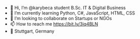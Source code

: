 - 👋 Hi, I’m @karybeca student B.Sc. IT & Digital Business  
- 🌱 I’m currently learning Python, C#, JavaScript, HTML, CSS
- 💞️ I’m looking to collaborate on Startups or NGOs
- 📫 How to reach me https://bit.ly/3iq4BLN
- 📍  Stuttgart, Germany
<!---
karybeca/karybeca is a ✨ special ✨ repository because its `README.md` (this file) appears on your GitHub profile.
You can click the Preview link to take a look at your changes.
--->
